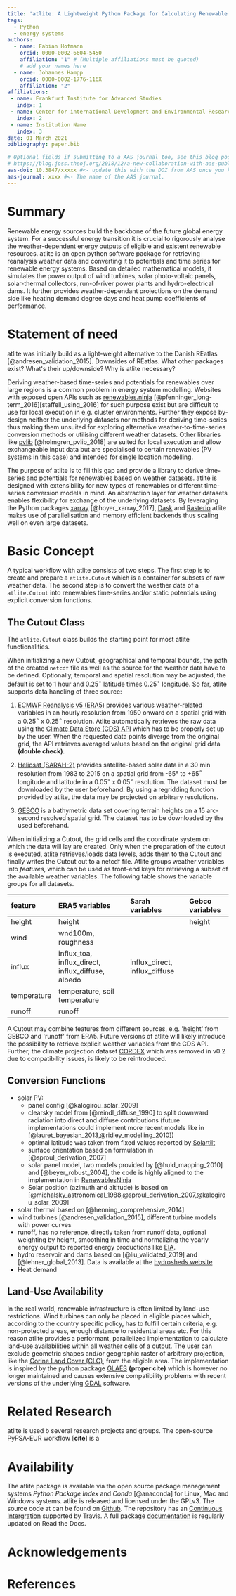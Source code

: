 ```yaml
---
title: 'atlite: A Lightweight Python Package for Calculating Renewable Power Potentials and Time-Series'
tags:
  - Python
  - energy systems
authors:
  - name: Fabian Hofmann
    orcid: 0000-0002-6604-5450
    affiliation: "1" # (Multiple affiliations must be quoted)
    # add your names here
  - name: Johannes Hampp
    orcid: 0000-0002-1776-116X
    affiliation: "2"
affiliations:
 - name: Frankfurt Institute for Advanced Studies
   index: 1
 - name: Center for international Development and Environmental Research (ZEU), Justus-Liebig University Giessen
   index: 2
 - name: Institution Name
   index: 3
date: 01 March 2021
bibliography: paper.bib

# Optional fields if submitting to a AAS journal too, see this blog post:
# https://blog.joss.theoj.org/2018/12/a-new-collaboration-with-aas-publishing
aas-doi: 10.3847/xxxxx #<- update this with the DOI from AAS once you know it.
aas-journal: xxxx #<- The name of the AAS journal.
---
```


<!-- See https://joss.readthedocs.io/en/latest/submitting.html for all details -->
<!-- compile with 

pandoc --citeproc -s paper.md -o paper.pdf  

 -->

# Summary
<!-- Change whatever you want -->

Renewable energy sources build the backbone of the future global energy system. For a successful energy transition it is crucial to rigorously analyse the weather-dependent energy outputs of eligible and existent renewable resources. atlite is an open python software package for retrieving reanalysis weather data and converting it to potentials and time series for renewable energy systems. Based on detailed mathematical models, it simulates the power output of wind turbines, solar photo-voltaic panels, solar-thermal collectors, run-of-river power plants and hydro-electrical dams. It further provides weather-dependant projections on the demand side like heating demand degree days and heat pump coefficients of performance.


# Statement of need


<!-- context of atlite -->
<!-- FABIAN NEUMANN -->
atlite was initially build as a light-weight alternative to the Danish REatlas [@andresen_validation_2015]. Downsides of REatlas.  What other packages exist?  What's their up/downside? Why is atlite necessary? 

<!-- software/packages and implementation -->
<!-- JOHANNES -->
Deriving weather-based time-series and potentials for renewables over large regions is a common problem in energy system modelling.
Websites with exposed open APIs such as [renewables.ninja](https://www.renewables.ninja) [@pfenninger_long-term_2016][staffell_using_2016] for such purpose exist but are difficult to use for local execution in e.g. cluster environments.
Further they expose by-design neither the underlying datasets nor methods for deriving time-series thus making them unsuited for exploring alternative weather-to-time-series conversion methods or utilising different weather datasets.
Other libraries like [pvlib](https://github.com/pvlib/pvlib-python) [@holmgren_pvlib_2018] are suited for local execution and allow exchangeable input
data but are specialised to certain renewables (PV systems in this case) and intended for single location modelling.

The purpose of atlite is to fill this gap and provide a library to derive time-series and potentials for renewables based on weather datasets.
atlite is designed with extensibility for new types of renewables or different time-series conversion models in mind.
An abstraction layer for weather datasets enables flexibility for exchange of the underlying datasets.
By leveraging the Python packages [xarray](https://xarray.pydata.org/en/stable/) [@hoyer_xarray_2017],
[Dask](https://docs.dask.org/en/latest/) and [Rasterio](https://rasterio.readthedocs.io/en/latest/) atlite makes use of parallelisation
and memory efficient backends thus scaling well on even large datasets.

# Basic Concept

A typical workflow with atlite consists of two steps. The first step is to create and prepare a `atlite.Cutout` which is a container for subsets of raw weather data. The second step is to convert the weather data of a `atlite.Cutout` into renewables time-series and/or static potentials using explicit conversion functions.

<!-- Figures can be included like this:
![Caption for example figure.\label{fig:example}](figure.png)
and referenced from text using \autoref{fig:example}.

Figure sizes can be customized by adding an optional second parameter:
![Caption for example figure.](figure.png){ width=20% } -->



## The Cutout Class
<!-- FABIAN H -->


The `atlite.Cutout` class builds the starting point for most atlite functionalities. 
<!--It contains a temporal and spatial subset of a weather dataset which is used to derive time-series for renewable technologies. 
-->
When initializing a new Cutout, geographical and temporal bounds, the path of the created `netcdf` file as well as the source for the weather data have to be defined. Optionally, temporal and spatial resolution may be adjusted, the default is set to 1 hour and 0.25$^\circ$ latitude times 0.25$^\circ$ longitude. So far, atlite supports data handling of three source: 

1. [ECMWF Reanalysis v5 (ERA5)](https://www.ecmwf.int/en/forecasts/dataset/ecmwf-reanalysis-v5) provides various weather-related variables in an hourly resolution from 1950 onward on a spatial grid with a 0.25$^\circ$ x 0.25$^\circ$ resolution. Atlite automatically retrieves the raw data using the [Climate Data Store (CDS) API](https://cds.climate.copernicus.eu/#!/home) which has to be properly set up by the user. When the requested data points diverge from the original grid, the API retrieves averaged values based on the original grid data **(double check)**. 

2. [Heliosat (SARAH-2)](https://wui.cmsaf.eu/safira/action/viewDoiDetails?acronym=SARAH_V002) provides satellite-based solar data in a 30 min resolution from 1983 to 2015 on a spatial grid from -65° to +65$^\circ$ longitude and latitude in a 0.05$^\circ$ x 0.05$^\circ$ resolution. The dataset must be downloaded by the user beforehand. By using a regridding function provided by atlite, the data may be projected on arbitrary resolutions. 

3. [GEBCO](https://www.gebco.net/data_and_products/gridded_bathymetry_data/) is a bathymetric data set covering terrain heights on a 15 arc-second resolved spatial grid. The dataset has to be downloaded by the used beforehand. 

When initializing a Cutout, the grid cells and the coordinate system on which the data will lay are created. Only when the preparation of the cutout is executed, atlite retrieves/loads data levels, adds them to the Cutout and finally writes the Cutout out to a netcdf file. 
Atlite groups weather variables into *features*, which can be used as front-end keys for retrieving a subset of the available weather variables. The following table shows the variable groups for all datasets.


| feature     | ERA5 variables                                     | Sarah variables | Gebco variables  |
|:------------|:--------------------------------------------------|:------------|:-------------------|
| height      | height                                            |             | height             |
| wind        | wnd100m, roughness                                |             |                    |
| influx      | influx\_toa, influx\_direct, influx\_diffuse, albedo | influx\_direct,  influx\_diffuse |                    |
| temperature | temperature, soil temperature                     |             |                    |
| runoff      | runoff                                            |             |                    |


A Cutout may combine features from different sources, e.g. 'height' from GEBCO and 'runoff' from ERA5. Future versions of atlite will likely introduce the possibility to retrieve explicit weather variables from the CDS API. Further, the climate projection dataset [CORDEX](https://rcmes.jpl.nasa.gov/content/cordex) which was removed in v0.2 due to compatibility issues, is likely to be reintroduced. 


## Conversion Functions
<!-- JOHANNES -->

<!-- TODO
    * Conversion functions; Ich habe schon mal alle Referenzen rausgesucht. Eigentlich muss man die Stichpunkte nur vertextlichen. Es wäre es schön eine Tabelle mit vorgefertigten Wind turbines und Panel Konfigurationen zu haben.
 -->

* solar PV: 
  * panel config [@kalogirou_solar_2009] 
  * clearsky model from [@reindl_diffuse_1990] to split downward radiation into direct and diffuse contributions (future implementations could implement more recent models like in [@lauret_bayesian_2013,@ridley_modelling_2010])
  * optimal latitude was taken from fixed values reported by [Solartilt](http://www.solarpaneltilt.com/#fixed)
  * surface orientation based on formulation in [@sproul_derivation_2007]
  * solar panel model, two models provided by [@huld_mapping_2010] and [@beyer_robust_2004], the code is highly aligned to the implementation in [RenewablesNinja](https://github.com/renewables-ninja/gsee/blob/master/gsee/pv.py)
  * Solar position (azimuth and altitude) is based on [@michalsky_astronomical_1988,@sproul_derivation_2007,@kalogirou_solar_2009] 
* solar thermal based on [@henning_comprehensive_2014]
* wind turbines [@andresen_validation_2015], different turbine models with power curves
* runoff, has no reference, directly taken from runoff data, optional weighting by height, smoothing in time and normalizing the yearly energy output to reported energy productions like [EIA](https://www.eia.gov/international/data/world).  
* hydro reservoir and dams based on [@liu_validated_2019] and [@lehner_global_2013]. Data is available at
    the [hydrosheds website](www.hydrosheds.org)
* Heat demand 

## Land-Use Availability
<!-- FABIAN HOFMANN -->

In the real world, renewable infrastructure is often limited by land-use restrictions. Wind turbines can only be placed in eligible places which, according to the country specific policy, has to fulfill certain criteria, e.g. non-protected areas, enough distance to residential areas etc. For this reason atlite provides a performant, parallelized implementation to calculate land-use availabilities within all weather cells of a cutout. The user can exclude geometric shapes and/or geographic raster of arbitrary projection, like the [Corine Land Cover (CLC)](https://land.copernicus.eu/pan-european/corine-land-cover), from the eligible area. The implementation is inspired by the python package [GLAES](https://zenodo.org/record/1122558#.YGVygGhCRTY) **(proper cite)** which is however no longer maintained and causes extensive compatibility problems with recent versions of the underlying [GDAL](https://gdal.org/index.html) software. 

    


# Related Research 
<!-- FABIAN NEUMANN -->


atlite is used b several research projects and groups. The open-source PyPSA-EUR workflow [**cite**] is a   




# Availability
<!-- WHO EVER WANTS -->

The atlite package is available via the open source package management systems *Python Package Index* and *Conda* [@anaconda] for Linux, Mac and Windows systems. atlite is released and licensed under the GPLv3. The source code at can be found on [Github](https://github.com/PyPSA/atlite). The repository has an [Continuous Intergration](https://travis-ci.org/github/PyPSA/atlite) supported by Travis. A full package [documentation](https://atlite.readthedocs.io/en/master/?badge=master) is regularly updated on Read the Docs.  


# Acknowledgements
<!-- WHO EVER WANTS -->


# References